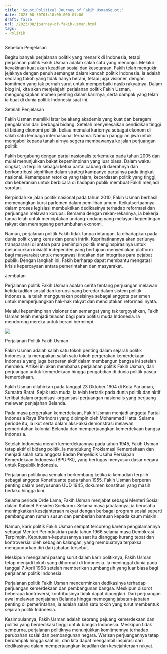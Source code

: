 ```yaml
---
title: '&quot;Political Journey of Fakih Usman&quot;'
date: 2023-08-30T01:18:00.000-07:00
draft: false
url: /2023/08/journey-of-fakih-usman.html
tags: 
- Politik
---
```


  

Sebelum Penjelasan

  

Begitu banyak perjalanan politik yang menarik di Indonesia, tetapi perjalanan politik Fakih Usman adalah salah satu yang menonjol. Melalui keyakinan kuat akan keadilan sosial dan kesetaraan, Fakih telah mengukir jejaknya dengan penuh semangat dalam kancah politik Indonesia. Ia adalah seorang tokoh yang tidak hanya berani, tetapi juga visioner, dengan komitmen yang tak pernah surut untuk memperbaiki nasib rakyatnya. Dalam blog ini, kita akan menjelajahi perjalanan politik Fakih Usman, mengungkapkan momen penting dalam karirnya, serta dampak yang telah ia buat di dunia politik Indonesia saat ini.

  

Setelah Penjelasan

  

Fakih Usman memiliki latar belakang akademis yang kuat dan beragam pengalaman dari berbagai bidang. Setelah menyelesaikan pendidikan tinggi di bidang ekonomi politik, beliau memulai kariernya sebagai ekonom di salah satu lembaga internasional ternama. Namun panggilan jiwa untuk mengabdi kepada tanah airnya segera membawanya ke jalan perjuangan politik.

  

Fakih bergabung dengan partai nasionalis terkemuka pada tahun 2005 dan mulai menunjukkan bakat kepemimpinan yang luar biasa. Dalam waktu singkat, ia terpilih sebagai ketua partai cabang di daerahnya dan berkontribusi signifikan dalam strategi kampanye partainya pada tingkat nasional. Kemampuan retorika yang tajam, kecerdasan politik yang tinggi, dan keberanian untuk berbicara di hadapan publik membuat Fakih menjadi sorotan.

  

Berpindah ke jalan politik nasional pada tahun 2010, Fakih Usman berhasil memenangkan kursi parlemen dalam pemilihan umum. Keikutsertaannya dalam proses legislasi membuktikan dedikasinya terhadap reformasi dan perjuangan melawan korupsi. Bersama dengan rekan-rekannya, ia bekerja tanpa lelah untuk menciptakan undang-undang yang melayani kepentingan rakyat dan merangsang pertumbuhan ekonomi.

  

Namun, perjalanan politik Fakih tidak tanpa rintangan. Ia dihadapkan pada dunia politik yang keras dan penuh intrik. Keprihatinannya akan perlunya transparansi di antara para pemimpin politik menginspirasinya untuk meluncurkan inisiatif independen yang bertujuan menyediakan platform bagi masyarakat untuk mengawasi tindakan dan integritas para pejabat publik. Dengan langkah ini, Fakih berharap dapat membantu mengatasi krisis kepercayaan antara pemerintahan dan masyarakat.

  

Jembatan

  

Perjalanan politik Fakih Usman adalah cerita tentang perjuangan melawan ketidakadilan sosial dan korupsi yang beredar dalam sistem politik Indonesia. Ia telah menggunakan posisinya sebagai anggota parlemen untuk memperjuangkan hak-hak rakyat dan menciptakan reformasi nyata.

  

Melalui kepemimpinan visioner dan semangat yang tak tergoyahkan, Fakih Usman telah menjadi teladan bagi para politisi muda Indonesia. Ia mendorong mereka untuk berani bermimpi

  

![](https://rb.kemenpppa.go.id/wp-content/uploads/2020/05/Fakih-Usman-nip-196910181989121001-scaled.jpg)

  

Perjalanan Politik Fakih Usman

  

Fakih Usman adalah salah satu tokoh penting dalam sejarah politik Indonesia. Ia merupakan salah satu tokoh pergerakan kemerdekaan Indonesia yang juga berperan aktif dalam membangun bangsa ini setelah merdeka. Artikel ini akan membahas perjalanan politik Fakih Usman, dari perjuangan untuk kemerdekaan hingga pengabdian di dunia politik pasca-kemerdekaan.

  

Fakih Usman dilahirkan pada tanggal 23 Oktober 1904 di Kota Pariaman, Sumatra Barat. Sejak usia muda, ia telah tertarik pada dunia politik dan aktif terlibat dalam organisasi-organisasi perjuangan nasionalis yang berjuang melawan penjajahan Belanda.

  

Pada masa pergerakan kemerdekaan, Fakih Usman menjadi anggota Partai Indonesia Raya (Parindra) yang dipimpin oleh Mohammad Hatta. Selama periode itu, ia ikut serta dalam aksi-aksi demonstrasi melawan pemerintahan kolonial Belanda dan memperjuangkan kemerdekaan bangsa Indonesia.

  

Setelah Indonesia meraih kemerdekaannya pada tahun 1945, Fakih Usman tetap aktif di bidang politik. Ia mendukung Proklamasi Kemerdekaan dan menjadi salah satu anggota Badan Penyelidik Usaha Persiapan Kemerdekaan Indonesia (BPUPKI), yang bertugas menyusun dasar negara untuk Republik Indonesia.

  

Perjalanan politiknya semakin berkembang ketika ia kemudian terpilih sebagai anggota Konstituante pada tahun 1955. Fakih Usman berperan penting dalam penyusunan UUD 1945, dokumen konstitusi yang masih berlaku hingga kini.

  

Selama periode Orde Lama, Fakih Usman menjabat sebagai Menteri Sosial dalam Kabinet Presiden Soekarno. Selama masa jabatannya, ia berusaha meningkatkan kesejahteraan rakyat dengan berbagai program sosial seperti pembangunan rumah susun dan pemberian bantuan kepada kaum miskin.

  

Namun, karir politik Fakih Usman sempat tercoreng karena pengalamannya sebagai Menteri Perindustrian pada tahun 1966 selama masa Demokrasi Terpimpin. Keputusan-keputusannya saat itu dianggap kurang tepat dan kontroversial oleh sebagian kalangan, yang membuatnya terpaksa mengundurkan diri dari jabatan tersebut.

  

Meskipun mengalami pasang surut dalam karir politiknya, Fakih Usman tetap menjadi tokoh yang dihormati di Indonesia. Ia meninggal dunia pada tanggal 7 April 1968 setelah memberikan sumbangsih yang luar biasa bagi perjalanan politik Indonesia.

  

Perjalanan politik Fakih Usman mencerminkan dedikasinya terhadap perjuangan kemerdekaan dan pembangunan bangsa. Meskipun disorot beberapa kontroversi, kontribusinya tidak dapat dipungkiri. Dari perjuangan awal melawan penjajahan Belanda hingga memegang jabatan-jabatan penting di pemerintahan, ia adalah salah satu tokoh yang turut membentuk sejarah politik Indonesia.

  

Kesimpulannya, Fakih Usman adalah seorang pejuang kemerdekaan dan politisi yang berdedikasi tinggi untuk bangsa Indonesia. Meskipun tidak sempurna, perjalanan politiknya menunjukkan komitmennya terhadap perubahan sosial dan pembangunan negara. Warisan perjuangannya tetap berdampak hingga saat ini, dan kita dapat mengambil inspirasi dari dedikasinya dalam memperjuangkan keadilan dan kesejahteraan rakyat.